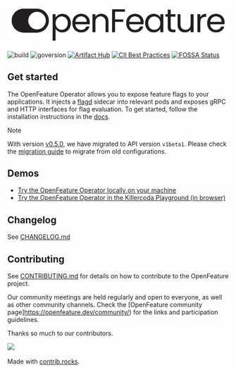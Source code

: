<picture>
  <source media="(prefers-color-scheme: dark)" srcset="./images/openfeature-horizontal-white.svg">
  <source media="(prefers-color-scheme: light)" srcset="./images/openfeature-horizontal-black.svg">
  <img alt="OpenFeature Logo" src="./images/openfeature-horizontal-black.svg">
</picture>

![build](https://img.shields.io/github/actions/workflow/status/open-feature/open-feature-operator/pr-checks.yml?branch=main)
![goversion](https://img.shields.io/github/go-mod/go-version/open-feature/open-feature-operator/main)
[![Artifact Hub](https://img.shields.io/endpoint?url=https://artifacthub.io/badge/repository/open-feature-operator)](https://artifacthub.io/packages/search?repo=open-feature-operator)
[![CII Best Practices](https://bestpractices.coreinfrastructure.org/projects/6615/badge)](https://bestpractices.coreinfrastructure.org/projects/6615)
[![FOSSA Status](https://app.fossa.com/api/projects/git%2Bgithub.com%2Fopen-feature%2Fopen-feature-operator.svg?type=shield)](https://app.fossa.com/projects/git%2Bgithub.com%2Fopen-feature%2Fopen-feature-operator?ref=badge_shield)

## Get started

The OpenFeature Operator allows you to expose feature flags to your applications. 
It injects a [flagd](https://github.com/open-feature/flagd) sidecar into relevant pods and exposes gRPC and HTTP interfaces for flag evaluation.
To get started, follow the installation instructions in the [docs](./docs).

> [!NOTE]
> With version [v0.5.0](https://github.com/open-feature/open-feature-operator/releases/tag/v0.5.0), we have migrated 
> to API version `v1beta1`. Please check the [migration guide](./docs/v1beta_migration.md) to migrate from old configurations.

## Demos

- [Try the OpenFeature Operator locally on your machine](https://openfeature.dev/docs/tutorials/ofo)
- [Try the OpenFeature Operator in the Killercoda Playground (in browser)](https://killercoda.com/open-feature/scenario/openfeature-operator-demo)

## Changelog

See [CHANGELOG.md](https://github.com/open-feature/open-feature-operator/blob/main/CHANGELOG.md)

## Contributing

See [CONTRIBUTING.md](CONTRIBUTING.md) for details on how to contribute to the OpenFeature project.

Our community meetings are held regularly and open to everyone, as well as other community channels.
Check the [OpenFeature community page]https://openfeature.dev/community/) for the links and participation guidelines.

Thanks so much to our contributors.

<a href="https://github.com/open-feature/flagd/graphs/contributors">
  <img src="https://contrib.rocks/image?repo=open-feature/open-feature-operator" />
</a>

Made with [contrib.rocks](https://contrib.rocks).
